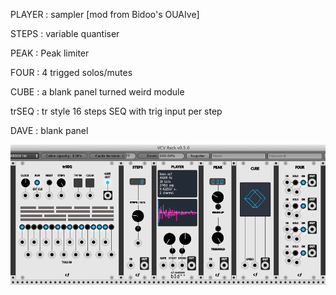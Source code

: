 
PLAYER : sampler [mod from Bidoo's OUAIve]

STEPS : variable quantiser

PEAK : Peak limiter

FOUR : 4 trigged solos/mutes

CUBE : a blank panel turned weird module

trSEQ : tr style 16 steps SEQ with trig input per step

DAVE : blank panel



![alt text](/cf.png)



